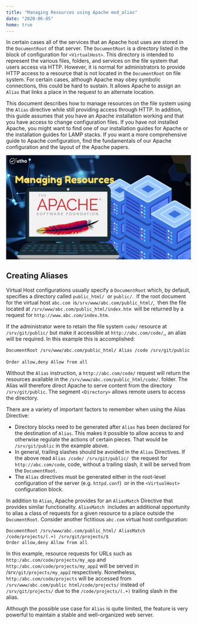 ```yaml
---
title: "Managing Resources using Apache mod_alias"
date: "2020-06-05"
home: true
---
```


In certain cases all of the services that an Apache host uses are stored in the `DocumentRoot` of that server. The `DocumentRoot` is a directory listed in the block of configuration for `<VirtualHost>`. This directory is intended to represent the various files, folders, and services on the file system that users access via HTTP. However, it is normal for administrators to provide HTTP access to a resource that is not located in the `DocumentRoot` on file system. For certain cases, although Apache may obey symbolic connections, this could be hard to sustain. It allows Apache to assign an `Alias` that links a place in the request to an alternate location.

This document describes how to manage resources on the file system using the `Alias` directive while still providing access through HTTP. In addition, this guide assumes that you have an Apache installation working and that you have access to change configuration files. If you have not installed Apache, you might want to find one of our installation guides for Apache or the installation guides for LAMP stacks. If you want a more comprehensive guide to Apache configuration, find the fundamentals of our Apache configuration and the layout of the Apache papers.

![](images/Managing-Resources-using-Apache-mod_alias_utho.jpg)

## Creating Aliases

Virtual Host configurations usually specify a `DocumentRoot` which, by default, specifies a directory called `public_html/`  or `public/`.  If the root document for the virtual host `abc.com`  is`/srv/www/abc.com/public_html/`,  then the file located at `/srv/www/abc.com/public_html/index.htm`  will be returned by a request for `http://www.abc.com/index.htm`.

If the administrator were to retain the file system `code/` resource at `/srv/git/public/` but make it accessible at `http://abc.com/code/`,, an alias will be required. In this example this is accomplished:

```file {title="Apache Configuration" lang="aconf"}
DocumentRoot /srv/www/abc.com/public_html/ Alias /code /srv/git/public

Order allow,deny Allow from all
```

Without the `Alias` instruction, a `http://abc.com/code/` request will return the resources available in the `/srv/www/abc.com/public_html/code/`. folder. The Alias will therefore direct Apache to serve content from the directory `/srv/git/public`. The segment `<Directory>` allows remote users to access the directory.

There are a variety of important factors to remember when using the Alias Directive:

- Directory blocks need to be generated after `Alias` has been declared for the destination of `Alias`. This makes it possible to allow access to and otherwise regulate the actions of certain pieces. That would be `/srv/git/public` in the example above.
- In general, trailing slashes should be avoided in the `Alias` Directives. If the above read `Alias /code/ /srv/git/public/`  the request for `http://abc.com/code`, code, without a trailing slash, it will be served from the `DocumentRoot`.
- The `Alias` directives must be generated either in the root-level configuration of the server (e.g. `httpd.conf`)  or in the `<VirtualHost>` configuration block.

In addition to `Alias`, Apache provides for an `AliasMatch` Directive that provides similar functionality. `AliasMatch`  includes an additional opportunity to alias a class of requests for a given resource to a place outside the `DocumentRoot`. Consider another fictitious `abc.com` virtual host configuration:

```file {title="Apache Configuration" lang="aconf"}
DocumentRoot /srv/www/abc.com/public_html/ AliasMatch /code/projects/(.+) /srv/git/projects/$
Order allow,deny Allow from all
```

In this example, resource requests for URLs such as `http:/abc.com/code/projects/my_app` and `http:/abc.com/code/projects/my_app2` will be served in /srv`/git/projects/my_app2` respectively. Nonetheless, `http:/abc.com/code/projects` will be accessed from `/srv/www/abc.com/public html/code/projects/` instead of `/srv/git/projects/` due to the `/code/projects/(.+)` trailing slash in the alias.

Although the possible use case for `Alias` is quite limited, the feature is very powerful to maintain a stable and well-organized web server.
